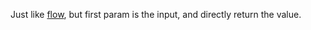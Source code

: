 Just like [flow](/functions/function/flow), but first param is the input, and directly return the value.
